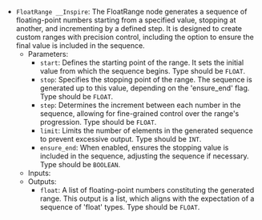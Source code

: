 - `FloatRange __Inspire`: The FloatRange node generates a sequence of floating-point numbers starting from a specified value, stopping at another, and incrementing by a defined step. It is designed to create custom ranges with precision control, including the option to ensure the final value is included in the sequence.
    - Parameters:
        - `start`: Defines the starting point of the range. It sets the initial value from which the sequence begins. Type should be `FLOAT`.
        - `stop`: Specifies the stopping point of the range. The sequence is generated up to this value, depending on the 'ensure_end' flag. Type should be `FLOAT`.
        - `step`: Determines the increment between each number in the sequence, allowing for fine-grained control over the range's progression. Type should be `FLOAT`.
        - `limit`: Limits the number of elements in the generated sequence to prevent excessive output. Type should be `INT`.
        - `ensure_end`: When enabled, ensures the stopping value is included in the sequence, adjusting the sequence if necessary. Type should be `BOOLEAN`.
    - Inputs:
    - Outputs:
        - `float`: A list of floating-point numbers constituting the generated range. This output is a list, which aligns with the expectation of a sequence of 'float' types. Type should be `FLOAT`.
